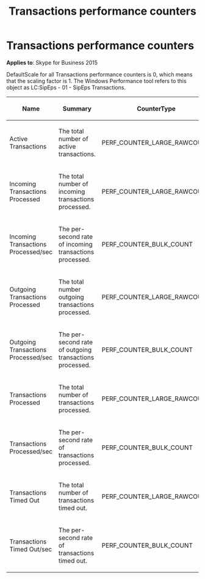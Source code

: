 ﻿---
title: Transactions performance counters
TOCTitle: Transactions performance counters
ms:assetid: 5bfe2e12-f59a-4e40-93fc-95537b26fbc8
ms:mtpsurl: https://msdn.microsoft.com/library/Dn466116(v=office.16)
ms:contentKeyID: 65240035
ms.date: 07/27/2015
mtps_version: v=office.16
---

# Transactions performance counters


**Applies to**: Skype for Business 2015

DefaultScale for all Transactions performance counters is 0, which means that the scaling factor is 1. The Windows Performance tool refers to this object as LC:SipEps - 01 - SipEps Transactions.

<table>
<colgroup>
<col style="width: 33%" />
<col style="width: 33%" />
<col style="width: 33%" />
</colgroup>
<thead>
<tr class="header">
<th><p>Name</p></th>
<th><p>Summary</p></th>
<th><p>CounterType</p></th>
</tr>
</thead>
<tbody>
<tr class="odd">
<td><p>Active Transactions</p></td>
<td><p>The total number of active transactions.</p></td>
<td><p>PERF_COUNTER_LARGE_RAWCOUNT</p></td>
</tr>
<tr class="even">
<td><p>Incoming Transactions Processed</p></td>
<td><p>The total number of incoming transactions processed.</p></td>
<td><p>PERF_COUNTER_LARGE_RAWCOUNT</p></td>
</tr>
<tr class="odd">
<td><p>Incoming Transactions Processed/sec</p></td>
<td><p>The per-second rate of incoming transactions processed.</p></td>
<td><p>PERF_COUNTER_BULK_COUNT</p></td>
</tr>
<tr class="even">
<td><p>Outgoing Transactions Processed</p></td>
<td><p>The total number outgoing transactions processed.</p></td>
<td><p>PERF_COUNTER_LARGE_RAWCOUNT</p></td>
</tr>
<tr class="odd">
<td><p>Outgoing Transactions Processed/sec</p></td>
<td><p>The per-second rate of outgoing transactions processed.</p></td>
<td><p>PERF_COUNTER_BULK_COUNT</p></td>
</tr>
<tr class="even">
<td><p>Transactions Processed</p></td>
<td><p>The total number of transactions processed.</p></td>
<td><p>PERF_COUNTER_LARGE_RAWCOUNT</p></td>
</tr>
<tr class="odd">
<td><p>Transactions Processed/sec</p></td>
<td><p>The per-second rate of transactions processed.</p></td>
<td><p>PERF_COUNTER_BULK_COUNT</p></td>
</tr>
<tr class="even">
<td><p>Transactions Timed Out</p></td>
<td><p>The total number of transactions timed out.</p></td>
<td><p>PERF_COUNTER_LARGE_RAWCOUNT</p></td>
</tr>
<tr class="odd">
<td><p>Transactions Timed Out/sec</p></td>
<td><p>The per-second rate of transactions timed out.</p></td>
<td><p>PERF_COUNTER_BULK_COUNT</p></td>
</tr>
</tbody>
</table>

